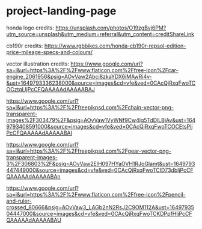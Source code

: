 # project-landing-page


honda logo credits: 
https://unsplash.com/photos/O19zgBvj6PM?utm_source=unsplash&utm_medium=referral&utm_content=creditShareLink

cb190r credits: 
https://www.rgbbikes.com/honda-cb190r-repsol-edition-price-mileage-specs-and-colours/

vector illustration credits:
https://www.google.com/url?sa=i&url=https%3A%2F%2Fwww.flaticon.com%2Ffree-icon%2Fcar-engine_2061956&psig=AOvVaw2Abci8zkaYDX6iMAwRi4v-&ust=1649793336238000&source=images&cd=vfe&ved=0CAcQjRxqFwoTCOCztqLljPcCFQAAAAAdAAAAABAJ

https://www.google.com/url?sa=i&url=https%3A%2F%2Ffreepikpsd.com%2Fchain-vector-png-transparent-images%2F303479%2F&psig=AOvVaw1VyWNf9Cw4lg5TdDlLBjAv&ust=1649793408591000&source=images&cd=vfe&ved=0CAcQjRxqFwoTCOCEtsPljPcCFQAAAAAdAAAAABAI

https://www.google.com/url?sa=i&url=https%3A%2F%2Ffreepikpsd.com%2Fgear-vector-png-transparent-images-3%2F306803%2F&psig=AOvVaw2ElH097HYaOVH1RJoGIamt&ust=1649793447449000&source=images&cd=vfe&ved=0CAcQjRxqFwoTCID73dbljPcCFQAAAAAdAAAAABAn

https://www.google.com/url?sa=i&url=https%3A%2F%2Fwww.flaticon.com%2Ffree-icon%2Fpencil-and-ruler-crossed_80666&psig=AOvVaw3_LAGb2nN2RsJ2C9OM112A&ust=1649793504447000&source=images&cd=vfe&ved=0CAcQjRxqFwoTCKDPpfHljPcCFQAAAAAdAAAAABAU
